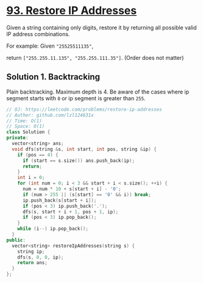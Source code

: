 # [93. Restore IP Addresses](https://leetcode.com/problems/restore-ip-addresses)

Given a string containing only digits, restore it by returning all possible valid IP address combinations.

For example:
Given `"25525511135"`,

return `["255.255.11.135", "255.255.111.35"]`. (Order does not matter)

## Solution 1. Backtracking

Plain backtracking. Maximum depth is 4. Be aware of the cases where ip segment starts with `0` or ip segment is greater than `255`.

```cpp
// OJ: https://leetcode.com/problems/restore-ip-addresses
// Auther: github.com/lzl124631x
// Time: O(1)
// Space: O(1)
class Solution {
private:
  vector<string> ans;
  void dfs(string &s, int start, int pos, string &ip) {
    if (pos == 4) {
      if (start == s.size()) ans.push_back(ip);
      return;
    }
    int i = 0;
    for (int num = 0; i < 3 && start + i < s.size(); ++i) {
      num = num * 10 + s[start + i] - '0';
      if (num > 255 || (s[start] == '0' && i)) break;
      ip.push_back(s[start + i]);
      if (pos < 3) ip.push_back('.');
      dfs(s, start + i + 1, pos + 1, ip);
      if (pos < 3) ip.pop_back();
    }
    while (i--) ip.pop_back();
  }
public:
  vector<string> restoreIpAddresses(string s) {
    string ip;
    dfs(s, 0, 0, ip);
    return ans;
  }
};
```